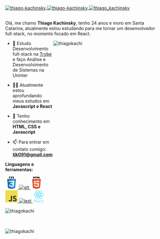 <a href="https://github.com/ThiagoKachi" target="blank">
  <img align="center" src="https://image.flaticon.com/icons/png/512/733/733553.png" alt="thiago-kachinsky" height="40" width="40" />
</a>
<a href="https://linkedin.com/in/thiago-kachinsky" target="blank">
  <img align="center" src="https://image.flaticon.com/icons/png/512/3536/3536505.png" alt="thiago-kachinsky" height="40" width="40" />
</a>
<a href="https://instagram.com/thiago_kachinsky" target="blank">
  <img align="center" src="https://image.flaticon.com/icons/png/512/174/174855.png" alt="thiago_kachinsky" height="40" width="40" />
</a>

<br />
<br />

<p align="left">Olá, me chamo <b>Thiago Kachinsky</b>, tenho 24 anos e moro em Santa Catarina, atualmente estou estudando para me tornar um desenvolvedor full-stack, no momento focado em React.</p>

<p><img align="right" width="350px" height="600px" src="https://64.media.tumblr.com/b6231b4d5e3be51d0a8b302f29e628ae/tumblr_om3zookB751rnbw6mo2_r1_540.gifv" alt="thiagokachi" /></p>

- 📖 Estudo Desenvolvimento full-stack na <a href="https://www.betrybe.com/" target="blank">Trybe</a> e faço Análise e Desenvolvimento de Sistemas na Uninter

- 👨‍💻 Atualmente estou aprofundando meus estudos em **Javascript e React**

- 🌱 Tenho conhecimento em **HTML, CSS e Javascript**

- 📫 Para entrar em contato comigo: **tjk091@gmail.com**

**Linguagens e ferramentas:**  

<p align="left"> <a href="https://www.w3schools.com/css/" target="_blank"> <img src="https://raw.githubusercontent.com/devicons/devicon/master/icons/css3/css3-original-wordmark.svg" alt="css3" width="40" height="40"/> </a> <a href="https://git-scm.com/" target="_blank"> <img src="https://www.vectorlogo.zone/logos/git-scm/git-scm-icon.svg" alt="git" width="40" height="40"/> </a> <a href="https://www.w3.org/html/" target="_blank"> <img src="https://raw.githubusercontent.com/devicons/devicon/master/icons/html5/html5-original-wordmark.svg" alt="html5" width="40" height="40"/> </a> <a href="https://developer.mozilla.org/en-US/docs/Web/JavaScript" target="_blank"> <img src="https://raw.githubusercontent.com/devicons/devicon/master/icons/javascript/javascript-original.svg" alt="javascript" width="40" height="40"/> </a> <a href="https://jestjs.io" target="_blank"> <img src="https://www.vectorlogo.zone/logos/jestjsio/jestjsio-icon.svg" alt="jest" width="40" height="40"/> </a> <a href="https://reactjs.org/" target="_blank"> <img src="https://raw.githubusercontent.com/devicons/devicon/master/icons/react/react-original-wordmark.svg" alt="react" width="40" height="40"/> </a> </p>
<p><img align="center" width="350px" src="https://github-readme-stats.vercel.app/api/top-langs?username=thiagokachi&show_icons=true&locale=en&layout=compact" alt="thiagokachi" /></p>

<p>&nbsp;<img align="left" width="350px" src="https://github-readme-stats.vercel.app/api?username=thiagokachi&show_icons=true&locale=en" alt="thiagokachi" /></p>
